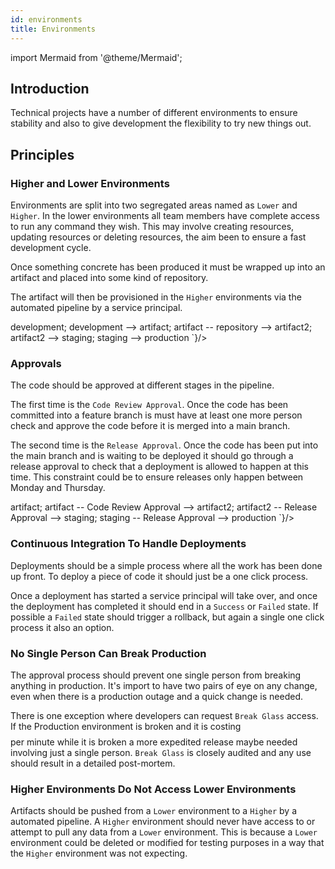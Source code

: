 ```yaml
---
id: environments
title: Environments
---
```


import Mermaid from '@theme/Mermaid';

## Introduction

Technical projects have a number of different environments to ensure stability and also to give development the flexibility to try new things out.

## Principles

### Higher and Lower Environments

Environments are split into two segregated areas named as `Lower` and `Higher`. In the lower environments all team members have complete access to run any command they wish. This may involve creating resources, updating resources or deleting resources, the aim been to ensure a fast development cycle.

Once something concrete has been produced it must be wrapped up into an artifact and placed into some kind of repository.

The artifact will then be provisioned in the `Higher` environments via the automated pipeline by a service principal.

<div>
<Mermaid chart={`
  graph TB;
    classDef access opacity:0.6;
    evaluation([Evaluation]);
    development([Development]);
    staging([Staging]);
    production([Production]);
    artifact[Artifact];
    artifact2[Artifact];
    users([Users: Contributor Access]);
    users2([Users: Read Access]);
    spn([Service Principle: Contributor Access]);
    class users access;
    class users2 access;
    class spn access;
    subgraph Lower
      evaluation
      development
      artifact
      users
    end
    subgraph Higher
      artifact2
      staging
      production
      users2
      spn
    end
    evaluation --> development;
    development --> artifact;
    artifact -- repository --> artifact2;
    artifact2 --> staging;
    staging --> production
`}/>
</div>

### Approvals

The code should be approved at different stages in the pipeline.

The first time is the `Code Review Approval`. Once the code has been committed into a feature branch is must have at least one more person check and approve the code before it is merged into a main branch.

The second time is the `Release Approval`. Once the code has been put into the main branch and is waiting to be deployed it should go through a release approval to check that a deployment is allowed to happen at this time. This constraint could be to ensure releases only happen between Monday and Thursday.

<div>
<Mermaid chart={`
  graph TB;
    lower([...]);
    staging([Staging]);
    production([Production]);
    artifact[Artifact];
    artifact2[Artifact];
    subgraph Lower
      lower
      artifact
    end
    subgraph Higher
      artifact2
      staging
      production
    end
    lower --> artifact;
    artifact -- Code Review Approval --> artifact2;
    artifact2 -- Release Approval --> staging;
    staging -- Release Approval --> production
`}/>
</div>

### Continuous Integration To Handle Deployments

Deployments should be a simple process where all the work has been done up front. To deploy a piece of code it should just be a one click process.

Once a deployment has started a service principal will take over, and once the deployment has completed it should end in a `Success` or `Failed` state. If possible a `Failed` state should trigger a rollback, but again a single one click process it also an option.

### No Single Person Can Break Production

The approval process should prevent one single person from breaking anything in production. It's import to have two pairs of eye on any change, even when there is a production outage and a quick change is needed.

There is one exception where developers can request `Break Glass` access. If the Production environment is broken and it is costing $$$$ per minute while it is broken a more expedited release maybe needed involving just a single person. `Break Glass` is closely audited and any use should result in a detailed post-mortem.

### Higher Environments Do Not Access Lower Environments

Artifacts should be pushed from a `Lower` environment to a `Higher` by a automated pipeline. A `Higher` environment should never have access to or attempt to pull any data from a `Lower` environment. This is because a `Lower` environment could be deleted or modified for testing purposes in a way that the `Higher` environment was not expecting.
